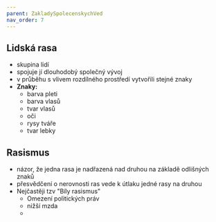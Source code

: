 ```yaml
---
parent: ZakladySpolecenskychVed
nav_order: 7
---
```

## Lidská rasa
- skupina lidí
- spojuje jí dlouhodobý společný vývoj
- v průběhu s vlivem rozdílného prostředí vytvořili stejné znaky
- **Znaky:**
	- barva pleti
	- barva vlasů
	- tvar vlasů
	- oči
	- rysy tváře
	- tvar lebky

## Rasismus
- názor, že jedna rasa je nadřazená nad druhou na základě odlišných znaků
- přesvědčení o nerovnosti ras vede k útlaku jedné rasy na druhou
- Nejčastěji tzv "Bíly rasismus"
	- Omezení politických práv
	- nižší mzda
	- 